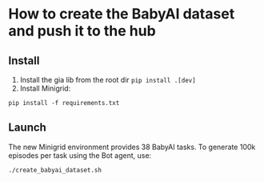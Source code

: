 # How to create the BabyAI dataset and push it to the hub

## Install
1. Install the gia lib from the root dir `pip install .[dev]`
2. Install Minigrid:
```shell
pip install -f requirements.txt
```

## Launch
The new Minigrid environment provides 38 BabyAI tasks. To generate 100k episodes per task using the Bot agent, use:
```shell
./create_babyai_dataset.sh
```